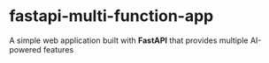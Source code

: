 # fastapi-multi-function-app
A simple web application built with **FastAPI** that provides multiple AI-powered features
